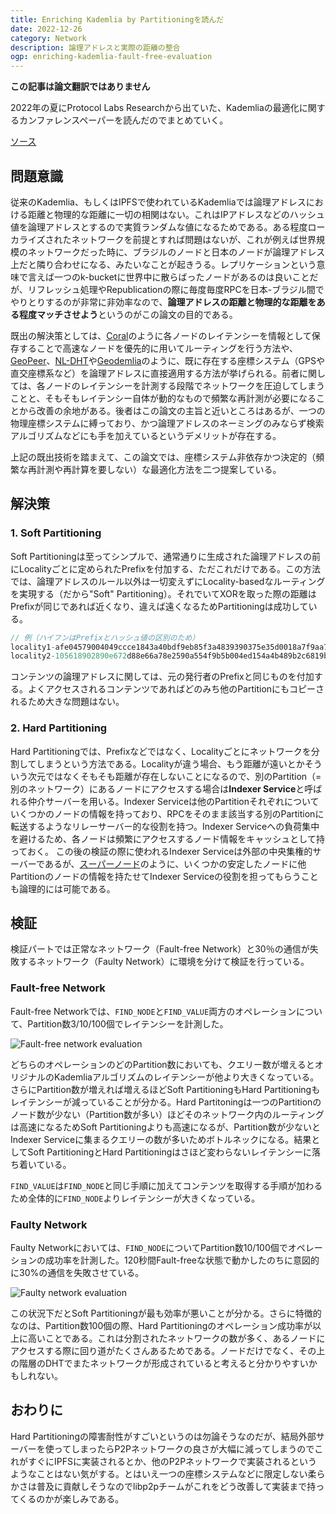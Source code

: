 ```yaml
---
title: Enriching Kademlia by Partitioningを読んだ
date: 2022-12-26
category: Network
description: 論理アドレスと実際の距離の整合
ogp: enriching-kademlia-fault-free-evaluation
---
```

**この記事は論文翻訳ではありません**

2022年の夏にProtocol Labs Researchから出ていた、Kademliaの最適化に関するカンファレンスペーパーを読んだのでまとめていく。

[ソース](https://research.protocol.ai/publications/enriching-kademlia-by-partitioning/)

## 問題意識
従来のKademlia、もしくはIPFSで使われているKademliaでは論理アドレスにおける距離と物理的な距離に一切の相関はない。これはIPアドレスなどのハッシュ値を論理アドレスとするので実質ランダムな値になるためである。ある程度ローカライズされたネットワークを前提とすれば問題はないが、これが例えば世界規模のネットワークだった時に、ブラジルのノードと日本のノードが論理アドレス上だと隣り合わせになる、みたいなことが起きうる。レプリケーションという意味で言えば一つのk-bucketに世界中に散らばったノードがあるのは良いことだが、リフレッシュ処理やRepublicationの際に毎度毎度RPCを日本-ブラジル間でやりとりするのが非常に非効率なので、**論理アドレスの距離と物理的な距離をある程度マッチさせよう**というのがこの論文の目的である。

既出の解決策としては、[Coral](https://www.cs.princeton.edu/~mfreed/docs/coral-iptps03.pdf)のように各ノードのレイテンシーを情報として保存することで高速なノードを優先的に用いてルーティングを行う方法や、[GeoPeer](https://ieeexplore.ieee.org/document/1347760)、[NL-DHT](https://ieeexplore.ieee.org/abstract/document/4724397/)や[Geodemlia](https://ieeexplore.ieee.org/document/6335806)のように、既に存在する座標システム（GPSや直交座標系など）を論理アドレスに直接適用する方法が挙げられる。前者に関しては、各ノードのレイテンシーを計測する段階でネットワークを圧迫してしまうことと、そもそもレイテンシー自体が動的なもので頻繁な再計測が必要になることから改善の余地がある。後者はこの論文の主旨と近いところはあるが、一つの物理座標システムに縛っており、かつ論理アドレスのネーミングのみならず検索アルゴリズムなどにも手を加えているというデメリットが存在する。

上記の既出技術を踏まえて、この論文では、座標システム非依存かつ決定的（頻繁な再計測や再計算を要しない）な最適化方法を二つ提案している。

## 解決策
### 1. Soft Partitioning
Soft Partitioningは至ってシンプルで、通常通りに生成された論理アドレスの前にLocalityごとに定められたPrefixを付加する、ただこれだけである。この方法では、論理アドレスのルール以外は一切変えずにLocality-basedなルーティングを実現する（だから"Soft" Partitioning）。それでいてXORを取った際の距離はPrefixが同じであれば近くなり、違えば遠くなるためPartitioningは成功している。
```js
// 例（ハイフンはPrefixとハッシュ値の区別のため）
locality1-afe04579004049ccce1843a40bdf9eb85f3a4839390375e35d0018a7f9aa70c8
locality2-105618902890e672d88e66a78e2590a554f9b5b004ed154a4b489b2c6819b393
```

コンテンツの論理アドレスに関しては、元の発行者のPrefixと同じものを付加する。よくアクセスされるコンテンツであればどのみち他のPartitionにもコピーされるため大きな問題はない。

### 2. Hard Partitioning
Hard Partitioningでは、Prefixなどではなく、Localityごとにネットワークを分割してしまうという方法である。Localityが違う場合、もう距離が遠いとかそういう次元ではなくそもそも距離が存在しないことになるので、別のPartition（=別のネットワーク）にあるノードにアクセスする場合は**Indexer Service**と呼ばれる仲介サーバーを用いる。Indexer Serviceは他のPartitionそれぞれについていくつかのノードの情報を持っており、RPCをそのまま該当する別のPartitionに転送するようなリレーサーバー的な役割を持つ。Indexer Serviceへの負荷集中を避けるため、各ノードは頻繁にアクセスするノード情報をキャッシュとして持っておく。
この後の検証の際に使われるIndexer Serviceは外部の中央集権的サーバーであるが、[スーパーノード](https://medium.com/@moonxfamily/supernode-in-peer-to-peer-networks-a-tale-of-multipurpose-solution-78b960eba44e)のように、いくつかの安定したノードに他Partitionのノードの情報を持たせてIndexer Serviceの役割を担ってもらうことも論理的には可能である。

## 検証
検証パートでは正常なネットワーク（Fault-free Network）と30％の通信が失敗するネットワーク（Faulty Network）に環境を分けて検証を行っている。
### Fault-free Network
Fault-free Networkでは、`FIND_NODE`と`FIND_VALUE`両方のオペレーションについて、Partition数3/10/100個でレイテンシーを計測した。

![Fault-free network evaluation](/media/optimized/enriching-kademlia-fault-free-evaluation.webp)

どちらのオペレーションのどのPartition数においても、クエリー数が増えるとオリジナルのKademliaアルゴリズムのレイテンシーが他より大きくなっている。さらにPartition数が増えれば増えるほどSoft PartitioningもHard Partitioningもレイテンシーが減っていることが分かる。Hard Partitoningは一つのPartitionのノード数が少ない（Partition数が多い）ほどそのネットワーク内のルーティングは高速になるためSoft Partitioningよりも高速になるが、Partition数が少ないとIndexer Serviceに集まるクエリーの数が多いためボトルネックになる。結果としてSoft PartitioningとHard Partitioningはさほど変わらないレイテンシーに落ち着いている。

`FIND_VALUE`は`FIND_NODE`と同じ手順に加えてコンテンツを取得する手順が加わるため全体的に`FIND_NODE`よりレイテンシーが大きくなっている。

### Faulty Network
Faulty Networkにおいては、`FIND_NODE`についてPartition数10/100個でオペレーションの成功率を計測した。120秒間Fault-freeな状態で動かしたのちに意図的に30%の通信を失敗させている。

![Faulty network evaluation](/media/optimized/enriching-kademlia-faulty-evaluation.webp)

この状況下だとSoft Partitioningが最も効率が悪いことが分かる。さらに特徴的なのは、Partition数100個の際、Hard Partitioningのオペレーション成功率が以上に高いことである。これは分割されたネットワークの数が多く、あるノードにアクセスする際に回り道がたくさんあるためである。ノードだけでなく、その上の階層のDHTでまたネットワークが形成されていると考えると分かりやすいかもしれない。

## おわりに
Hard Partitioningの障害耐性がすごいというのは勿論そうなのだが、結局外部サーバーを使ってしまったらP2Pネットワークの良さが大幅に減ってしまうのでこれがすぐにIPFSに実装されるとか、他のP2Pネットワークで実装されるというようなことはない気がする。とはいえ一つの座標システムなどに限定しない柔らかさは普及に貢献しそうなのでlibp2pチームがこれをどう改善して実装まで持ってくるのかが楽しみである。
